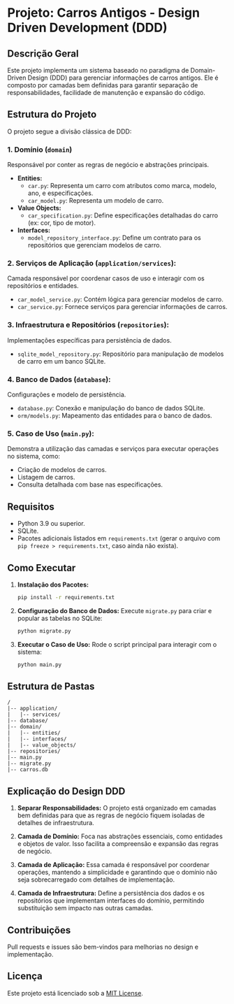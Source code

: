 # Projeto: Carros Antigos - Design Driven Development (DDD)

## Descrição Geral
Este projeto implementa um sistema baseado no paradigma de Domain-Driven Design (DDD) para gerenciar informações de carros antigos. Ele é composto por camadas bem definidas para garantir separação de responsabilidades, facilidade de manutenção e expansão do código.

## Estrutura do Projeto
O projeto segue a divisão clássica de DDD:

### 1. **Domínio (`domain`)**
Responsável por conter as regras de negócio e abstrações principais.

- **Entities:**
  - `car.py`: Representa um carro com atributos como marca, modelo, ano, e especificações.
  - `car_model.py`: Representa um modelo de carro.
- **Value Objects:**
  - `car_specification.py`: Define especificações detalhadas do carro (ex: cor, tipo de motor).
- **Interfaces:**
  - `model_repository_interface.py`: Define um contrato para os repositórios que gerenciam modelos de carro.

### 2. **Serviços de Aplicação (`application/services`):**
Camada responsável por coordenar casos de uso e interagir com os repositórios e entidades.

- `car_model_service.py`: Contém lógica para gerenciar modelos de carro.
- `car_service.py`: Fornece serviços para gerenciar informações de carros.

### 3. **Infraestrutura e Repositórios (`repositories`):**
Implementações específicas para persistência de dados.

- `sqlite_model_repository.py`: Repositório para manipulação de modelos de carro em um banco SQLite.

### 4. **Banco de Dados (`database`):**
Configurações e modelo de persistência.

- `database.py`: Conexão e manipulação do banco de dados SQLite.
- `orm/models.py`: Mapeamento das entidades para o banco de dados.

### 5. **Caso de Uso (`main.py`):**
Demonstra a utilização das camadas e serviços para executar operações no sistema, como:
- Criação de modelos de carros.
- Listagem de carros.
- Consulta detalhada com base nas especificações.

## Requisitos
- Python 3.9 ou superior.
- SQLite.
- Pacotes adicionais listados em `requirements.txt` (gerar o arquivo com `pip freeze > requirements.txt`, caso ainda não exista).

## Como Executar

1. **Instalação dos Pacotes:**
   ```bash
   pip install -r requirements.txt
   ```

2. **Configuração do Banco de Dados:**
   Execute `migrate.py` para criar e popular as tabelas no SQLite:
   ```bash
   python migrate.py
   ```

3. **Executar o Caso de Uso:**
   Rode o script principal para interagir com o sistema:
   ```bash
   python main.py
   ```

## Estrutura de Pastas
```
/
|-- application/
|   |-- services/
|-- database/
|-- domain/
|   |-- entities/
|   |-- interfaces/
|   |-- value_objects/
|-- repositories/
|-- main.py
|-- migrate.py
|-- carros.db
```

## Explicação do Design DDD

1. **Separar Responsabilidades:**
   O projeto está organizado em camadas bem definidas para que as regras de negócio fiquem isoladas de detalhes de infraestrutura.

2. **Camada de Domínio:**
   Foca nas abstrações essenciais, como entidades e objetos de valor. Isso facilita a compreensão e expansão das regras de negócio.

3. **Camada de Aplicação:**
   Essa camada é responsável por coordenar operações, mantendo a simplicidade e garantindo que o domínio não seja sobrecarregado com detalhes de implementação.

4. **Camada de Infraestrutura:**
   Define a persistência dos dados e os repositórios que implementam interfaces do domínio, permitindo substituição sem impacto nas outras camadas.

## Contribuições
Pull requests e issues são bem-vindos para melhorias no design e implementação.

## Licença
Este projeto está licenciado sob a [MIT License](LICENSE).

